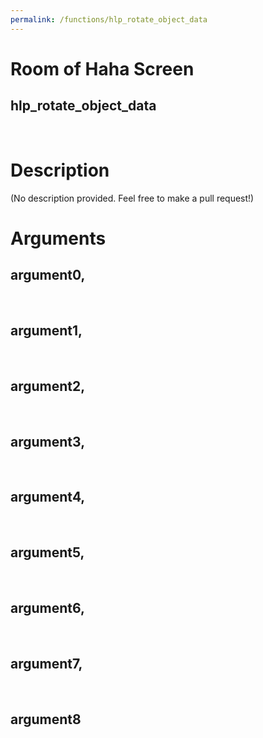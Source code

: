 ```yaml
---
permalink: /functions/hlp_rotate_object_data
---
```

# Room of Haha Screen  
## hlp_rotate_object_data  
&nbsp;  
# Description  
(No description provided. Feel free to make a pull request!) 
&nbsp;  
# Arguments
## argument0, 

&nbsp;  
## argument1, 

&nbsp;  
## argument2, 

&nbsp;  
## argument3, 

&nbsp;  
## argument4, 

&nbsp;  
## argument5, 

&nbsp;  
## argument6, 

&nbsp;  
## argument7, 

&nbsp;  
## argument8

&nbsp;  



